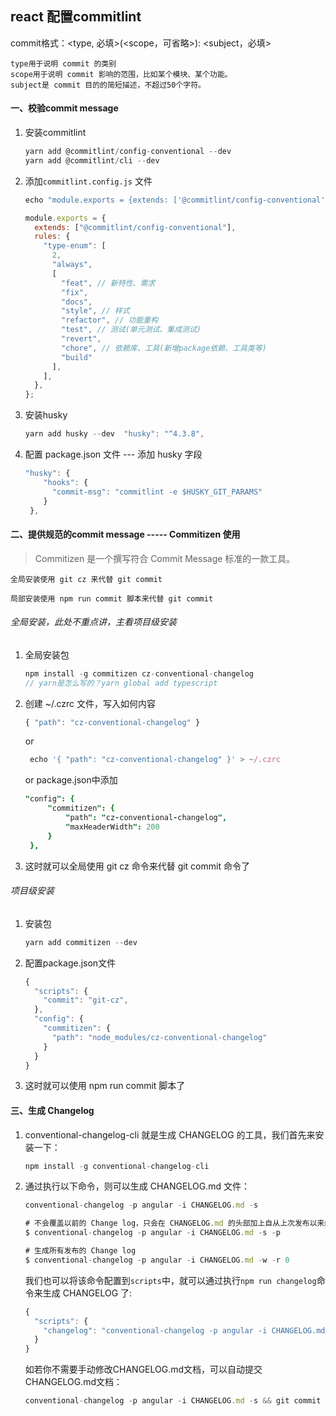 ## react 配置commitlint

commit格式：<type, 必填>(<scope，可省略>): <subject，必填>

```
type用于说明 commit 的类别
scope用于说明 commit 影响的范围，比如某个模块、某个功能。
subject是 commit 目的的简短描述，不超过50个字符。
```

#### 一、校验commit message

1. 安装commitlint

   ```js
   yarn add @commitlint/config-conventional --dev
   yarn add @commitlint/cli --dev
   ```

2. 添加`commitlint.config.js` 文件

   ```js
   echo "module.exports = {extends: ['@commitlint/config-conventional']}" > commitlint.config.js
   
   module.exports = {
     extends: ["@commitlint/config-conventional"],
     rules: {
       "type-enum": [
         2,
         "always",
         [
           "feat", // 新特性、需求
           "fix",
           "docs",
           "style", // 样式
           "refactor", // 功能重构
           "test", // 测试(单元测试、集成测试)
           "revert",
           "chore", // 依赖库、工具(新增package依赖、工具类等)
           "build"
         ],
       ],
     },
   };
   ```

3. 安装husky

   ```js
   yarn add husky --dev  "husky": "^4.3.8",
   ```

4. 配置 package.json 文件 --- 添加 husky 字段

   ```js
   "husky": {
       "hooks": {
         "commit-msg": "commitlint -e $HUSKY_GIT_PARAMS"
       }
    },
   ```

#### 二、提供规范的commit message   -----   Commitizen 使用

> Commitizen 是一个撰写符合 Commit Message 标准的一款工具。

```
全局安装使用 git cz 来代替 git commit

局部安装使用 npm run commit 脚本来代替 git commit
```

###### 全局安装，此处不重点讲，主看项目级安装

1. 全局安装包

   ```js
   npm install -g commitizen cz-conventional-changelog
   // yarn是怎么写的？yarn global add typescript
   ```

2. 创建 ~/.czrc 文件，写入如何内容

   ```js
   { "path": "cz-conventional-changelog" }
   ```

   or

   ```js
    echo '{ "path": "cz-conventional-changelog" }' > ~/.czrc
   ```

   or  package.json中添加

   ```j
   "config": {
   		"commitizen": {
   			"path": "cz-conventional-changelog",
   			"maxHeaderWidth": 200
   		}
   	},
   ```

3. 这时就可以全局使用 git cz 命令来代替 git commit 命令了

###### 项目级安装

1. 安装包

   ```js
   yarn add commitizen --dev
   ```

2. 配置package.json文件

   ```js
   {
     "scripts": {
       "commit": "git-cz",
     },
     "config": {
       "commitizen": {
         "path": "node_modules/cz-conventional-changelog"
       }
     }
   }
   ```

3. 这时就可以使用 npm run commit 脚本了

#### 三、生成 Changelog

1. conventional-changelog-cli 就是生成 CHANGELOG 的工具，我们首先来安装一下：

   ```js
   npm install -g conventional-changelog-cli
   ```

2. 通过执行以下命令，则可以生成 CHANGELOG.md 文件：

   ```js
   conventional-changelog -p angular -i CHANGELOG.md -s
   
   # 不会覆盖以前的 Change log，只会在 CHANGELOG.md 的头部加上自从上次发布以来的变动
   $ conventional-changelog -p angular -i CHANGELOG.md -s -p 
   
   # 生成所有发布的 Change log
   $ conventional-changelog -p angular -i CHANGELOG.md -w -r 0
   ```

   我们也可以将该命令配置到`scripts`中，就可以通过执行`npm run changelog`命令来生成 CHANGELOG 了:

   ```js
   {
     "scripts": {
       "changelog": "conventional-changelog -p angular -i CHANGELOG.md -s"
     }
   }
   ```

   如若你不需要手动修改CHANGELOG.md文档，可以自动提交CHANGELOG.md文档：

   ```js
   conventional-changelog -p angular -i CHANGELOG.md -s && git commit -m "docs: 更改CHANGELOG.md"
   ```

   